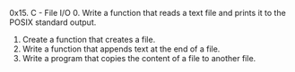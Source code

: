 0x15. C - File I/O
0. Write a function that reads a text file and prints it to the POSIX standard output.
1. Create a function that creates a file.
2. Write a function that appends text at the end of a file.
3. Write a program that copies the content of a file to another file.
